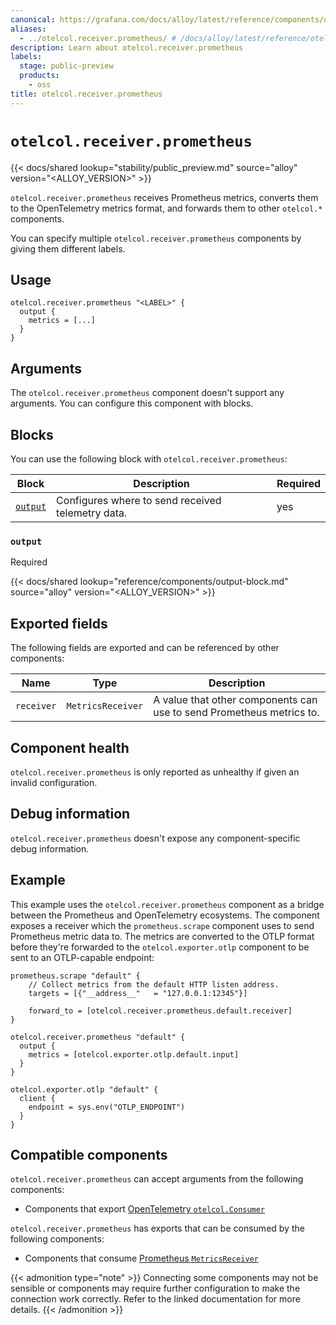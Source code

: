 ```yaml
---
canonical: https://grafana.com/docs/alloy/latest/reference/components/otelcol/otelcol.receiver.prometheus/
aliases:
  - ../otelcol.receiver.prometheus/ # /docs/alloy/latest/reference/otelcol.receiver.prometheus/
description: Learn about otelcol.receiver.prometheus
labels:
  stage: public-preview
  products:
    - oss
title: otelcol.receiver.prometheus
---
```


# `otelcol.receiver.prometheus`

{{< docs/shared lookup="stability/public_preview.md" source="alloy" version="<ALLOY_VERSION>" >}}

`otelcol.receiver.prometheus` receives Prometheus metrics, converts them to the OpenTelemetry metrics format, and forwards them to other `otelcol.*` components.

You can specify multiple `otelcol.receiver.prometheus` components by giving them different labels.

## Usage

```alloy
otelcol.receiver.prometheus "<LABEL>" {
  output {
    metrics = [...]
  }
}
```

## Arguments

The `otelcol.receiver.prometheus` component doesn't support any arguments. You can configure this component with blocks.

## Blocks

You can use the following block with `otelcol.receiver.prometheus`:

| Block              | Description                                       | Required |
| ------------------ | ------------------------------------------------- | -------- |
| [`output`][output] | Configures where to send received telemetry data. | yes      |

[output]: #output

### `output`

<span class="badge docs-labels__stage docs-labels__item">Required</span>

{{< docs/shared lookup="reference/components/output-block.md" source="alloy" version="<ALLOY_VERSION>" >}}

## Exported fields

The following fields are exported and can be referenced by other components:

| Name       | Type              | Description                                                          |
| ---------- | ----------------- | -------------------------------------------------------------------- |
| `receiver` | `MetricsReceiver` | A value that other components can use to send Prometheus metrics to. |

## Component health

`otelcol.receiver.prometheus` is only reported as unhealthy if given an invalid configuration.

## Debug information

`otelcol.receiver.prometheus` doesn't expose any component-specific debug information.

## Example

This example uses the `otelcol.receiver.prometheus` component as a bridge between the Prometheus and OpenTelemetry ecosystems.
The component exposes a receiver which the `prometheus.scrape` component uses to send Prometheus metric data to.
The metrics are converted to the OTLP format before they're forwarded to the `otelcol.exporter.otlp` component to be sent to an OTLP-capable endpoint:

```alloy
prometheus.scrape "default" {
    // Collect metrics from the default HTTP listen address.
    targets = [{"__address__"   = "127.0.0.1:12345"}]

    forward_to = [otelcol.receiver.prometheus.default.receiver]
}

otelcol.receiver.prometheus "default" {
  output {
    metrics = [otelcol.exporter.otlp.default.input]
  }
}

otelcol.exporter.otlp "default" {
  client {
    endpoint = sys.env("OTLP_ENDPOINT")
  }
}
```
<!-- START GENERATED COMPATIBLE COMPONENTS -->

## Compatible components

`otelcol.receiver.prometheus` can accept arguments from the following components:

- Components that export [OpenTelemetry `otelcol.Consumer`](../../../compatibility/#opentelemetry-otelcolconsumer-exporters)

`otelcol.receiver.prometheus` has exports that can be consumed by the following components:

- Components that consume [Prometheus `MetricsReceiver`](../../../compatibility/#prometheus-metricsreceiver-consumers)

{{< admonition type="note" >}}
Connecting some components may not be sensible or components may require further configuration to make the connection work correctly.
Refer to the linked documentation for more details.
{{< /admonition >}}

<!-- END GENERATED COMPATIBLE COMPONENTS -->
